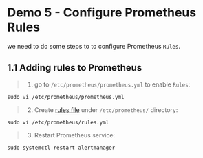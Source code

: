 # Demo 5 - Configure Prometheus Rules

we need to do some steps to to configure Prometheus `Rules`.

## 1.1 Adding rules to Prometheus

> 1. go to `/etc/prometheus/prometheus.yml` to enable `Rules`:
```
sudo vi /etc/prometheus/prometheus.yml
```
> 2. Create [rules file](rules.yml) under `/etc/prometheus/` directory:

```
sudo vi /etc/prometheus/rules.yml
```
> 3. Restart Prometheus service:
```
sudo systemctl restart alertmanager
```